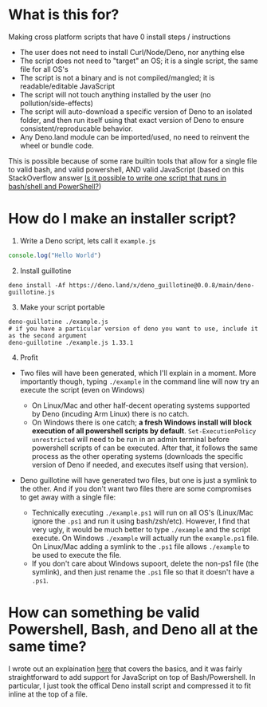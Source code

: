 # What is this for?

Making cross platform scripts that have 0 install steps / instructions
- The user does not need to install Curl/Node/Deno, nor anything else
- The script does not need to "target" an OS; it is a single script, the same file for all OS's
- The script is not a binary and is not compiled/mangled; it is readable/editable JavaScript
- The script will not touch anything installed by the user (no pollution/side-effects)
- The script will auto-download a specific version of Deno to an isolated folder, and then run itself using that exact version of Deno to ensure consistent/reproducable behavior.
- Any Deno.land module can be imported/used, no need to reinvent the wheel or bundle code.

This is possible because of some rare builtin tools that allow for a single file to valid bash, and valid powershell, AND valid JavaScript (based on this StackOverflow answer [Is it possible to write one script that runs in bash/shell and PowerShell?](https://stackoverflow.com/questions/39421131/is-it-possible-to-write-one-script-that-runs-in-bash-shell-and-powershell))

# How do I make an installer script?

1. Write a Deno script, lets call it `example.js`<br>
```js
console.log("Hello World")
```

2. Install guillotine<br>
```shell
deno install -Af https://deno.land/x/deno_guillotine@0.0.8/main/deno-guillotine.js
```

3. Make your script portable<br>
```shell
deno-guillotine ./example.js
# if you have a particular version of deno you want to use, include it as the second argument
deno-guillotine ./example.js 1.33.1
```

4. Profit<br>
- Two files will have been generated, which I'll explain in a moment. More importantly though, typing `./example` in the command line will now try an execute the script (even on Windows)
  - On Linux/Mac and other half-decent operating systems supported by Deno (incuding Arm Linux) there is no catch.
  - On Windows there is one catch; **a fresh Windows install will block execution of all powershell scripts by default**. `Set-ExecutionPolicy unrestricted` will need to be run in an admin terminal before powershell scripts of can be executed. After that, it follows the same process as the other operating systems (downloads the specific version of Deno if needed, and executes itself using that version).

- Deno guillotine will have generated two files, but one is just a symlink to the other. And if you don't want two files there are some compromises to get away with a single file:
  - Technically executing `./example.ps1` will run on all OS's (Linux/Mac ignore the `.ps1` and run it using bash/zsh/etc). However, I find that very ugly, it would be much better to type `./example` and the script execute. On Windows `./example` will actually run the `example.ps1` file. On Linux/Mac adding a symlink to the `.ps1` file allows `./example` to be used to execute the file.
  - If you don't care about Windows supoort, delete the non-ps1 file (the symlink), and then just rename the `.ps1` file so that it doesn't have a `.ps1`.


# How can something be valid Powershell, Bash, and Deno all at the same time?

I wrote out an explaination [here](https://stackoverflow.com/questions/39421131/is-it-possible-to-write-one-script-that-runs-in-bash-shell-and-powershell/67292076#67292076) that covers the basics, and it was fairly straightforward to add support for JavaScript on top of Bash/Powershell. In particular, I just took the offical Deno install script and compressed it to fit inline at the top of a file.
